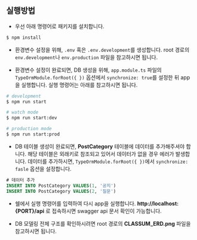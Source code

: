 ## 실행방법

- 우선 아래 명령어로 패키지를 설치합니다.

```bash
$ npm install
```


- 환경변수 설정을 위해, `.env` 혹은 `.env.development`를 생성합니다. root 경로의 `env.development`나 `env.production` 파일을 참고하시면 됩니다.

- 환경변수 설정이 완료되면, DB 생성을 위해, `app.module.ts` 파일의 `TypeOrmModule.forRoot({ })` 옵션에서 `synchronize: true`를 설정한 뒤 app을 실행합니다. 실행 명령어는 아래를 참고하시면 됩니다.

```bash
# development
$ npm run start

# watch mode
$ npm run start:dev

# production mode
$ npm run start:prod
```


- DB 테이블 생성이 완료되면, **PostCategory** 테이블에 데이터를 추가해주셔야 합니다. 해당 테이블은 외래키로 참조되고 있어서 데이터가 없을 경우 에러가 발생합니다. 데이터를 추가하시면, `TypeOrmModule.forRoot({ })`에서 `synchronize: fasle` 옵션을 설정합니다.

```sql
# 데이터 추가
INSERT INTO PostCategory VALUES(1, '공지')
INSERT INTO PostCategory VALUES(2, '질문')
```


- 쉘에서 실행 명령어를 입력하여 다시 app을 실행합니다. **http://localhost:{PORT}/api** 로 접속하시면 swagger api 문서 확인이 가능합니다.


- DB 모델링 전체 구조를 확인하시려면 root 경로의 **CLASSUM_ERD.png** 파일을 참고하시면 됩니다.
